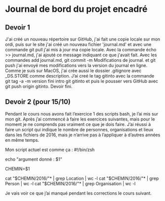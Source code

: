 # Journal de bord du projet encadré

## Devoir 1

J'ai créé un nouveau répertoire sur GitHub, j'ai fait une copie locale sur mon ordi, puis sur le site j'ai créé un nouveau fichier 'journal.md' et avec une commande git pull j'ai mis à jour ma copie locale. Avec la commande écho >> journal.md, j'ai ajouté ce message indiquant ce que j'avait fait. Avec les commandes add journal.md, git commit -m Modifications de journal. et git push j'ai envoyé mes modifications vers la version du journal en ligne. Comme je suis sur MacOS, j'ai crée aussi le dossier .gitignore avec _DS.STORE comme description. J’ai creé le tag gitinto avec la commande git tag -a -m version fini intro git gitinto et puis le pousser vers GitHub avec git push origin gitinto.
Devoir fini.

## Devoir 2 (pour 15/10)

Pendant le cours nous avons fait l’exercice 1 des scripts bash, je l’ai mis sur mon git. Après j’ai commencé à faire les exercices suivantes, mais pour le moment je ne comprends pas vraiment ce que je dois faire. J’ai réussi à faire un script qui indique le nombre de personnes, organisations et lieux dans les fichiers de 2016, mais je n’arrive pas à l’appliquer à  d’autres années en même temps. 

Mon script actuel est comme ça :
#!/bin/zsh

echo "argument donné : $1"

CHEMIN=$1

cat "$CHEMIN/2016/"* | grep Location | wc -l
cat "$CHEMIN/2016/"* | grep Person | wc -l
cat "$CHEMIN/2016/"* | grep Organisation | wc -l

Je vais voir ce que j’ai manqué pendant les corrections le cours suivant.
